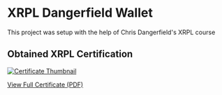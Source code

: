 # XRPL Dangerfield Wallet

This project was setup with the help of Chris Dangerfield's XRPL course

## Obtained XRPL Certification

[![Certificate Thumbnail](https://udemy-certificate.s3.amazonaws.com/image/UC-8f446907-f9ce-42d4-b707-4b2e2ac44c03.jpg)](https://udemy-certificate.s3.amazonaws.com/pdf/UC-8f446907-f9ce-42d4-b707-4b2e2ac44c03.pdf)

[View Full Certificate (PDF)](https://udemy-certificate.s3.amazonaws.com/pdf/UC-8f446907-f9ce-42d4-b707-4b2e2ac44c03.pdf)